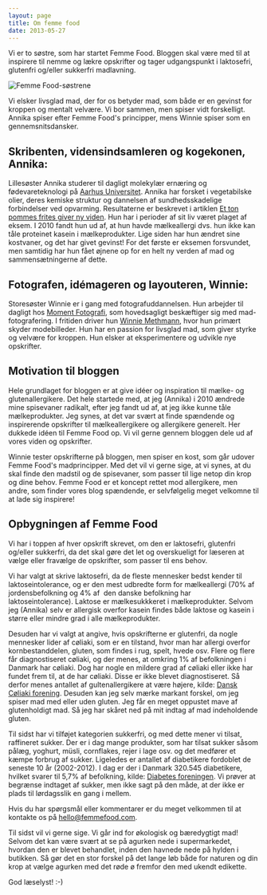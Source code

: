 ```yaml
---
layout: page
title: Om femme food
date: 2013-05-27
---
```


Vi er to søstre, som har startet Femme Food. Bloggen skal være med til at
inspirere til nemme og lækre opskrifter og tager udgangspunkt i laktosefri,
glutenfri og/eller sukkerfri madlavning.

![Femme Food-søstrene](http://farm6.staticflickr.com/5530/12658491565_300624bcdb.jpg)

Vi elsker livsglad mad, der for os betyder mad, som både er en gevinst for
kroppen og mentalt velvære. Vi bor sammen, men spiser vidt forskelligt. Annika
spiser efter Femme Food's principper, mens Winnie spiser som en gennemsnitsdansker.

## Skribenten, vidensindsamleren og kogekonen, Annika:
Lillesøster Annika studerer til dagligt molekylær ernæring og fødevareteknologi
på [Aarhus
Universitet](http://kandidat.au.dk/molekylaer-ernaering-og-foedevareteknologi/).
Annika har forsket i vegetabilske olier, deres kemiske struktur og dannelsen af
sundhedsskadelige forbindelser ved opvarming. Resultaterne er beskrevet i
artiklen [Et ton pommes frites giver ny
viden](http://eng.au.dk/aktuelt/nyheder/vis/artikel/et-ton-pommes-frites-giver-ny-viden/).
Hun har i perioder af sit liv været plaget af
eksem. I 2010 fandt hun ud af, at hun havde mælkeallergi dvs. hun ikke kan tåle
proteinet kasein i mælkeprodukter. Lige siden har hun ændret sine kostvaner, og
det har givet gevinst! For det første er eksemen forsvundet, men samtidig har
hun fået øjnene op for en helt ny verden af mad og sammensætningerne af dette.

## Fotografen, idémageren og layouteren, Winnie:
Storesøster Winnie er i gang med fotografuddannelsen. Hun arbejder til dagligt
hos [Moment Fotografi](http://momentfotografi.dk/), som hovedsagligt beskæftiger
sig med mad-fotografering. I fritiden driver hun [Winnie
Methmann](http://www.winniemethmann.com/), hvor hun primært skyder modebilleder.
Hun har en passion for livsglad mad, som giver styrke og velvære for kroppen.
Hun elsker at eksperimentere og udvikle nye opskrifter.



## Motivation til bloggen
Hele grundlaget for bloggen er at give idéer og inspiration til mælke- og
glutenallergikere. Det hele startede med, at jeg (Annika) i 2010 ændrede mine
spisevaner radikalt, efter jeg fandt ud af, at jeg ikke kunne tåle
mælkeprodukter. Jeg synes, at det var svært at finde spændende og inspirerende
opskrifter til mælkeallergikere og allergikere generelt. Her dukkede idéen til
Femme Food op. Vi vil gerne gennem bloggen dele ud af vores viden og opskrifter.

Winnie tester opskrifterne på bloggen, men spiser en kost, som går udover Femme
Food's madprincipper.  Med det vil vi gerne sige, at vi synes, at du skal finde
den madstil og de spisevaner, som passer til lige netop din krop og dine behov.
Femme Food er et koncept rettet mod allergikere, men andre, som finder vores
blog spændende, er selvfølgelig meget velkomne til at lade sig inspirere!





## Opbygningen af Femme Food

Vi har i toppen af hver opskrift skrevet, om den er laktosefri, glutenfri
og/eller sukkerfri, da det skal gøre det let og overskueligt for læseren at vælge
eller fravælge de opskrifter, som passer til ens behov.

Vi har valgt at skrive laktosefri, da de fleste mennesker bedst kender til
laktoseintolerance, og er den mest udbredte form for mælkeallergi (70% af
jordensbefolkning og 4% af  den danske befolkning har
laktoseintolerance). Laktose er mælkesukkkeret i
mælkeprodukter. Selvom jeg (Annika) selv er allergisk overfor kasein findes både
laktose og kasein i større eller mindre grad i alle mælkeprodukter.

Desuden har vi valgt at angive, hvis opskrifterne er glutenfri, da nogle
mennesker lider af cøliaki, som er en tilstand, hvor man har allergi overfor
kornbestanddelen, gluten, som findes i rug, spelt, hvede osv.
Flere og flere får diagnostiseret cøliaki, og der menes, at omkring 1% af
befolkningen i Danmark har cøliaki. Dog har nogle en mildere grad af cøliaki
eller ikke har fundet frem til, at de har cøliaki. Disse er ikke blevet
diagnostiseret. Så derfor menes antallet af gultenallergikere at være højere,
kilde: [Dansk Cøliaki forening](http://www.coeliaki.dk/dk/).
Desuden kan jeg selv mærke markant forskel, om jeg spiser mad med eller uden
gluten. Jeg får en meget oppustet mave af glutenholdigt mad. Så jeg har skåret
ned på mit indtag af mad indeholdende gluten.

Til sidst har vi tilføjet kategorien sukkerfri, og med dette mener vi tilsat,
raffineret sukker. Der er i dag mange produkter, som har tilsat sukker såsom
pålæg, yoghurt, müsli, cornflakes, rejer i lage osv. og det
medfører et kæmpe forbrug af sukker. Ligeledes er antallet af diabetikere
fordoblet de seneste 10 år (2002-2012). I dag er der i Danmark 320.545
diabetikere, hvilket svarer til 5,7% af befolkning, kilde: [Diabetes
foreningen](http://diabetes.dk/presse/diabetes-i-tal/diabetes-i-danmark.aspx).
Vi prøver at begrænse indtaget af sukker,
men ikke sagt på den måde, at der ikke er plads til lørdagsslik en gang i
mellem.

Hvis du har spørgsmål eller kommentarer er du meget velkommen til at kontakte os
på hello@femmefood.com.

Til sidst vil vi gerne sige. Vi går ind for økologisk og bæredygtigt mad! Selvom det kan
være svært at se på agurken nede i supermarkedet, hvordan den er blevet
behandlet, inden den havnede nede på hylden i butikken. Så gør det en stor
forskel på det lange løb både for naturen og din krop at vælge agurken med det
røde ø fremfor den med ukendt edikette.


God læselyst! :-)
